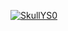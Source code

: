 [![SkullYS0](ownheader.png)](https://test.dev)
<!--
[![SkullYS0](ownheader.png)](https://test.dev)
-->
